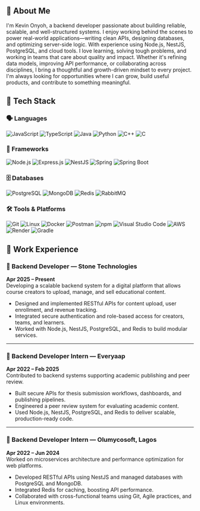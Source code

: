 ## 🧠 About Me
I'm Kevin Onyoh, a backend developer passionate about building reliable, scalable, and well-structured systems. I enjoy working behind the scenes to power real-world applications—writing clean APIs, designing databases, and optimizing server-side logic. With experience using Node.js, NestJS, PostgreSQL, and cloud tools.
I love learning, solving tough problems, and working in teams that care about quality and impact. Whether it's refining data models, improving API performance, or collaborating across disciplines, I bring a thoughtful and growth-driven mindset to every project. I'm always looking for opportunities where I can grow, build useful products, and contribute to something meaningful.

## 🧰 Tech Stack

### 🗣️ Languages  
![JavaScript](https://img.shields.io/badge/javascript-%23323330.svg?style=for-the-badge&logo=javascript&logoColor=%23F7DF1E) ![TypeScript](https://img.shields.io/badge/typescript-%23007ACC.svg?style=for-the-badge&logo=typescript&logoColor=white) ![Java](https://img.shields.io/badge/java-%23ED8B00.svg?style=for-the-badge&logo=java&logoColor=white) ![Python](https://img.shields.io/badge/python-%233776AB.svg?style=for-the-badge&logo=python&logoColor=white) ![C++](https://img.shields.io/badge/C++-00599C?style=for-the-badge&logo=c%2B%2B&logoColor=white) ![C](https://img.shields.io/badge/C-00599C?style=for-the-badge&logo=c&logoColor=white)

### 🧱 Frameworks  
![Node.js](https://img.shields.io/badge/node.js-339933?style=for-the-badge&logo=nodedotjs&logoColor=white) 
![Express.js](https://img.shields.io/badge/express.js-%23404d59.svg?style=for-the-badge&logo=express&logoColor=%2361DAFB) 
![NestJS](https://img.shields.io/badge/nestjs-%23E0234E.svg?style=for-the-badge&logo=nestjs&logoColor=white) 
![Spring](https://img.shields.io/badge/spring-%236DB33F.svg?style=for-the-badge&logo=spring&logoColor=white) 
![Spring Boot](https://img.shields.io/badge/spring%20boot-%236DB33F.svg?style=for-the-badge&logo=springboot&logoColor=white)


### 🗄️ Databases  
![PostgreSQL](https://img.shields.io/badge/postgresql-%23316192.svg?style=for-the-badge&logo=postgresql&logoColor=white) ![MongoDB](https://img.shields.io/badge/mongodb-%234ea94b.svg?style=for-the-badge&logo=mongodb&logoColor=white) ![Redis](https://img.shields.io/badge/redis-%23DD0031.svg?style=for-the-badge&logo=redis&logoColor=white) ![RabbitMQ](https://img.shields.io/badge/RabbitMQ-FF6600.svg?style=for-the-badge&logo=rabbitmq&logoColor=white)

### 🛠️ Tools & Platforms  
![Git](https://img.shields.io/badge/git-%23F05033.svg?style=for-the-badge&logo=git&logoColor=white) 
![Linux](https://img.shields.io/badge/Linux-FCC624?style=for-the-badge&logo=linux&logoColor=black) 
![Docker](https://img.shields.io/badge/docker-%230db7ed.svg?style=for-the-badge&logo=docker&logoColor=white) 
![Postman](https://img.shields.io/badge/Postman-FF6C37?style=for-the-badge&logo=postman&logoColor=white) 
![npm](https://img.shields.io/badge/npm-CB3837?style=for-the-badge&logo=npm&logoColor=white) 
![Visual Studio Code](https://img.shields.io/badge/VS%20Code-007ACC?style=for-the-badge&logo=visualstudiocode&logoColor=white) 
![AWS](https://img.shields.io/badge/AWS-232F3E?style=for-the-badge&logo=amazonaws&logoColor=white) 
![Render](https://img.shields.io/badge/Render-46E3B7?style=for-the-badge&logo=render&logoColor=white) 
![Gradle](https://img.shields.io/badge/Gradle-02303A?style=for-the-badge&logo=gradle&logoColor=white)



## 💼 Work Experience

### 🔹 Backend Developer — Stone Technologies  
**Apr 2025 – Present**  
Developing a scalable backend system for a digital platform that allows course creators to upload, manage, and sell educational content.  
- Designed and implemented RESTful APIs for content upload, user enrollment, and revenue tracking.  
- Integrated secure authentication and role-based access for creators, teams, and learners.  
- Worked with Node.js, NestJS, PostgreSQL, and Redis to build modular services.

---

### 🔹 Backend Developer Intern — Everyaap  
**Apr 2022 – Feb 2025**  
Contributed to backend systems supporting academic publishing and peer review.  
- Built secure APIs for thesis submission workflows, dashboards, and publishing pipelines.  
- Engineered a peer review system for evaluating academic content.  
- Used Node.js, NestJS, PostgreSQL, and Redis to deliver scalable, production-ready code.

---

### 🔹 Backend Developer Intern — Olumycosoft, Lagos  
**Apr 2022 – Jun 2024**  
Worked on microservices architecture and performance optimization for web platforms.  
- Developed RESTful APIs using NestJS and managed databases with PostgreSQL and MongoDB.  
- Integrated Redis for caching, boosting API performance.  
- Collaborated with cross-functional teams using Git, Agile practices, and Linux environments.  
